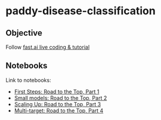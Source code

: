 # paddy-disease-classification

## Objective

Follow [fast.ai live coding & tutorial](https://www.youtube.com/watch?v=56sIyFjihEc&list=PLfYUBJiXbdtSLBPJ1GMx-sQWf6iNhb8mM)

## Notebooks

Link to notebooks:

- [First Steps: Road to the Top, Part 1](https://www.kaggle.com/code/jhoward/first-steps-road-to-the-top-part-1)
- [Small models: Road to the Top, Part 2](https://www.kaggle.com/code/jhoward/small-models-road-to-the-top-part-2)
- [Scaling Up: Road to the Top, Part 3](https://www.kaggle.com/code/jhoward/scaling-up-road-to-the-top-part-3)
- [Multi-target: Road to the Top, Part 4](https://www.kaggle.com/code/jhoward/multi-target-road-to-the-top-part-4)
